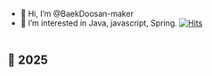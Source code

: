 - 👋 Hi, I’m @BaekDoosan-maker
- 🌱 I’m interested in Java, javascript, Spring. 
                                                [![Hits](https://hits.seeyoufarm.com/api/count/incr/badge.svg?url=https://github.com/BaekDoosan-maker/Doosan.git)](https://hits.seeyoufarm.com)      
                                                <br>
##  🍎 2025 ##


